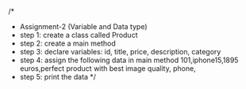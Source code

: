 /*
 * Assignment-2 (Variable and Data type)
 * step 1: create a class called Product
 * step 2: create a main method
 * step 3: declare variables: id, title, price, description, category
 * step 4: assign the following data in main method
101,iphone15,1895 euros,perfect product with best image quality, phone,
* step 5: print the data
 */
